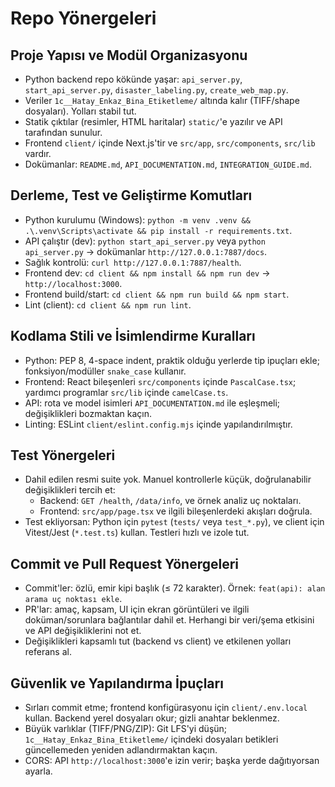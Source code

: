 # Repo Yönergeleri

## Proje Yapısı ve Modül Organizasyonu
- Python backend repo kökünde yaşar: `api_server.py`, `start_api_server.py`, `disaster_labeling.py`, `create_web_map.py`.
- Veriler `1c__Hatay_Enkaz_Bina_Etiketleme/` altında kalır (TIFF/shape dosyaları). Yolları stabil tut.
- Statik çıktılar (resimler, HTML haritalar) `static/`'e yazılır ve API tarafından sunulur.
- Frontend `client/` içinde Next.js'tir ve `src/app`, `src/components`, `src/lib` vardır.
- Dokümanlar: `README.md`, `API_DOCUMENTATION.md`, `INTEGRATION_GUIDE.md`.

## Derleme, Test ve Geliştirme Komutları
- Python kurulumu (Windows): `python -m venv .venv && .\.venv\Scripts\activate && pip install -r requirements.txt`.
- API çalıştır (dev): `python start_api_server.py` veya `python api_server.py` → dokümanlar `http://127.0.0.1:7887/docs`.
- Sağlık kontrolü: `curl http://127.0.0.1:7887/health`.
- Frontend dev: `cd client && npm install && npm run dev` → `http://localhost:3000`.
- Frontend build/start: `cd client && npm run build && npm start`.
- Lint (client): `cd client && npm run lint`.

## Kodlama Stili ve İsimlendirme Kuralları
- Python: PEP 8, 4-space indent, praktik olduğu yerlerde tip ipuçları ekle; fonksiyon/modüller `snake_case` kullanır.
- Frontend: React bileşenleri `src/components` içinde `PascalCase.tsx`; yardımcı programlar `src/lib` içinde `camelCase.ts`.
- API: rota ve model isimleri `API_DOCUMENTATION.md` ile eşleşmeli; değişiklikleri bozmaktan kaçın.
- Linting: ESLint `client/eslint.config.mjs` içinde yapılandırılmıştır.

## Test Yönergeleri
- Dahil edilen resmi suite yok. Manuel kontrollerle küçük, doğrulanabilir değişiklikleri tercih et:
  - Backend: `GET /health`, `/data/info`, ve örnek analiz uç noktaları.
  - Frontend: `src/app/page.tsx` ve ilgili bileşenlerdeki akışları doğrula.
- Test ekliyorsan: Python için `pytest` (`tests/` veya `test_*.py`), ve client için Vitest/Jest (`*.test.ts`) kullan. Testleri hızlı ve izole tut.

## Commit ve Pull Request Yönergeleri
- Commit'ler: özlü, emir kipi başlık (≤ 72 karakter). Örnek: `feat(api): alan arama uç noktası ekle`.
- PR'lar: amaç, kapsam, UI için ekran görüntüleri ve ilgili doküman/sorunlara bağlantılar dahil et. Herhangi bir veri/şema etkisini ve API değişikliklerini not et.
- Değişiklikleri kapsamlı tut (backend vs client) ve etkilenen yolları referans al.

## Güvenlik ve Yapılandırma İpuçları
- Sırları commit etme; frontend konfigürasyonu için `client/.env.local` kullan. Backend yerel dosyaları okur; gizli anahtar beklenmez.
- Büyük varlıklar (TIFF/PNG/ZIP): Git LFS'yi düşün; `1c__Hatay_Enkaz_Bina_Etiketleme/` içindeki dosyaları betikleri güncellemeden yeniden adlandırmaktan kaçın.
- CORS: API `http://localhost:3000`'e izin verir; başka yerde dağıtıyorsan ayarla.

